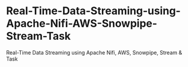 # Real-Time-Data-Streaming-using-Apache-Nifi-AWS-Snowpipe-Stream-Task
Real-Time Data Streaming using Apache Nifi, AWS, Snowpipe, Stream &amp; Task
